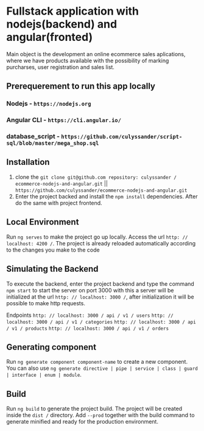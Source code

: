 # Fullstack application with nodejs(backend) and angular(fronted)

Main object is the development an online ecommerce sales aplications, where we have products available with the possibility of marking purcharses, user registration and sales list.

## Prerequerement to run this app locally
### Nodejs - `https://nodejs.org`
### Angular CLI - `https://cli.angular.io/`
### database_script - `https://github.com/culyssander/script-sql/blob/master/mega_shop.sql`
 
 ## Installation

1. clone the `git clone git@github.com repository: culyssander / ecommerce-nodejs-and-angular.git` || `https://github.com/culyssander/ecommerce-nodejs-and-angular.git`
2. Enter the project backed and install the `npm install` dependencies. After do the same with project frontend.


## Local Environment

Run `ng serves` to make the project go up locally. Access the url `http: // localhost: 4200 /`. The project is already reloaded automatically according to the changes you make to the code

## Simulating the Backend
To execute the backend, enter the project backend and type the command `npm start` to start the server on port 3000 with this a server will be initialized at the url `http: // localhost: 3000 /`, after initialization it will be possible to make http requests.

Endpoints
`http: // localhost: 3000 / api / v1 / users`
`http: // localhost: 3000 / api / v1 / categories`
`http: // localhost: 3000 / api / v1 / products`
`http: // localhost: 3000 / api / v1 / orders `

## Generating component

Run `ng generate component component-name` to create a new component. You can also use `ng generate directive | pipe | service | class | guard | interface | enum | module`.

## Build

Run `ng build` to generate the project build. The project will be created inside the `dist /` directory. Add `--prod` together with the build command to generate minified and ready for the production environment. 